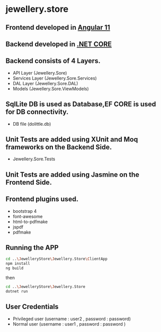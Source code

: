 # jewellery.store

## Frontend developed in [Angular 11]

## Backend developed in [.NET CORE]


## Backend consists of 4 Layers.

  - API Layer (Jewellery.Sore)
- Services Layer (Jewellery.Sore.Services)
- DAL Layer (Jewellery.Sore.DAL)
- Models (Jewellery.Sore.ViewModels)

## SqlLite DB is used as Database,EF CORE is used for DB connectivity.
- DB file (dolittle.db)

## Unit Tests are added using XUnit and Moq frameworks on the Backend Side.
- Jewellery.Sore.Tests

## Unit Tests are added using Jasmine on the Frontend Side.


[Angular 11]: <https://angular.io/>
[.NET CORE]: <https://dotnet.microsoft.com/download/dotnet/3.1>


## Frontend plugins used.

  - bootstrap 4
- font-awesome
- html-to-pdfmake
- jspdf
- pdfmake

## Running the APP

```sh
cd ..\JewelleryStore\Jewellery.Store\ClientApp
npm install
ng build
```

then
```sh
cd ..\JewelleryStore\Jewellery.Store
dotnet run
```

## User Credentials

  - Privileged user (username : user2 , password : password)
- Normal user (username : user1 , password : password )

